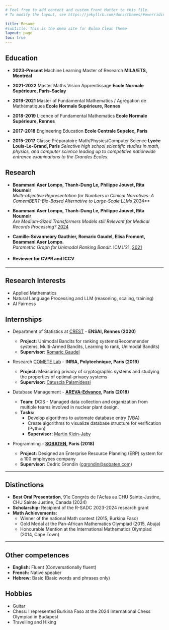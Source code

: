 ```yaml
---
# Feel free to add content and custom Front Matter to this file.
# To modify the layout, see https://jekyllrb.com/docs/themes/#overriding-theme-defaults

title: Resume
#subtitle: This is the demo site for Bulma Clean Theme
layout: page
toc: true
---
```


## Education

- **2023-Present** Machine Learning Master of Research
**MILA/ETS, Montréal**

- **2021-2022** Master Maths Vision Apprentissage
**Ecole Normale Supérieure, Paris-Saclay**

- **2019-2021** Master of Fundamental Mathematics / Agrégation de Mathématiques
**Ecole Normale Supérieure, Rennes**

- **2018-2019** Licence of Fundamental Mathematics
**Ecole Normale Supérieure, Rennes**

- **2017-2018** Engineering Education
**Ecole Centrale Supelec, Paris**

- **2015-2017** Classe Préparatoire Math/Physics/Computer Science
**Lycée Louis-Le-Grand, Paris**
*Selective high school scientific studies in math, physics, and computer science leading up to competitive nationwide entrance examinations to the Grandes Écoles.*

## Research
- **Boammani Aser Lompo, Thanh-Dung Le, Philippe Jouvet, Rita Noumeir**  
  *Multi-objective Representation for Numbers in Clinical Narratives: A CamemBERT-Bio-Based Alternative to Large-Scale LLMs* [2024](https://doi.org/10.48550/arXiv.2405.18448)**  

- **Boammani Aser Lompo, Thanh-Dung Le, Philippe Jouvet, Rita Noumeir**  
  *Are Medium-Sized Transformers Models still Relevant for Medical Records Processing?* [2024](https://doi.org/10.48550/arXiv.2404.10171)  

- **Camille-Sovanneary Gauthier, Romaric Gaudel, Elisa Fromont, Boammani Aser Lompo.**  
  *Parametric Graph for Unimodal Ranking Bandit.* ICML’21, [2021](https://hal.archives-ouvertes.fr/hal-03256621/)

- #### Reviewer for CVPR and ICCV
---

## Research Interests  
- Applied Mathematics
- Natural Language Processing and LLM (reasoning, scaling, training)
- AI Fairness

## Internships

- Department of Statistics at [CREST](https://crest.science/) - **ENSAI, Rennes (2020)**  
  - **Project:** Unimodal Bandits for ranking systems(Recommender systems, Multi-Armed Bandits, Learning to rank, Unimodal Bandits)
  - **Supervisor:** [Romaric Gaudel](https://scholar.google.fr/citations?user=wD65M6kAAAAJ&hl=fr&oi=sra)

- Research [COMETE Lab](https://www.inria.fr/fr/comete) - **INRIA, Polytechnique, Paris (2019)**  
  - **Project:** Measuring privacy of cryptographic systems and studying the properties of optimal-privacy systems  
  - **Supervisor:** [Catuscia Palamidessi](https://scholar.google.fr/citations?user=OOgAyqgAAAAJ&hl=fr&oi=sra)

- Database Management - **[AREVA-Edvance](https://www.edvance.fr/connaitre-edvance), Paris (2018)**  
  - **Team:** DCIS - Managed data collection and organization from multiple teams involved in nuclear plant design.  
  - **Tasks:**
    - Develop algorithms to automate database entry (VBA)  
    - Create algorithms to visualize database structure for verification (Python)
    - **Supervisor:** [Martin Klein-Jaby](https://linkedin.com/in/martine-klein-jaby-1abaa837)

- Programming - **[SOBATEN](https://www.sobaten.com/), Paris (2018)**  
  - **Project:** Designed an Enterprise Resource Planning (ERP) system for a 100 employees company  
  - **Supervisor:** Cedric Grondin (cgrondin@sobaten.com)

---

## Distinctions  
- **Best Oral Presentation**, 91e Congrès de l'Acfas au CHU Sainte-Justine, CHU Sainte Justine, Canada (2024)
- **Scholarship:** Recipient of the R-SADC 2023-2024 research grant  
- **Math Achievements:**
  - Winner of the national Math contest (2015, Burkina Faso)  
  - Gold Medal at the Pan-African Mathematics Olympiad (2015, Abuja)  
  - Honourable Mention at the International Mathematics Olympiad (2014, Cape Town)  

---

## Other competences  

- **English:** Fluent (Conversationally fluent)  
- **French:** Native speaker  
- **Hebrew:** Basic (Basic words and phrases only)  

## Hobbies
- Guitar  
- Chess: I represented Burkina Faso at the 2024 International Chess Olympiad in Budapest
- Travelling and Hiking
